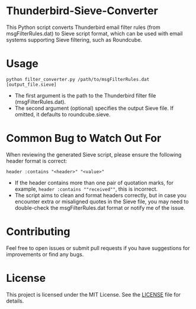 # Thunderbird-Sieve-Converter
This Python script converts Thunderbird email filter rules (from msgFilterRules.dat) to Sieve script format, which can be used with email systems supporting Sieve filtering, such as Roundcube.

# Usage
```
python filter_converter.py /path/to/msgFilterRules.dat [output_file.sieve]
```
- The first argument is the path to the Thunderbird filter file (msgFilterRules.dat).
- The second argument (optional) specifies the output Sieve file. If omitted, it defaults to roundcube.sieve.

# Common Bug to Watch Out For
When reviewing the generated Sieve script, please ensure the following header format is correct:
```
header :contains "<header>" "<value>"
```

* If the header contains more than one pair of quotation marks, for example, `header :contains ""received""`, this is incorrect.
* The script aims to clean and format headers correctly, but in case you encounter extra or misaligned quotes in the Sieve file, you may need to double-check the msgFilterRules.dat format or notify me of the issue.

# Contributing
Feel free to open issues or submit pull requests if you have suggestions for improvements or find any bugs.

# License
This project is licensed under the MIT License. See the [LICENSE](/LICENSE) file for details.

